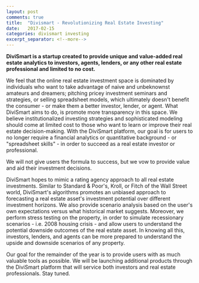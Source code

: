 ```yaml
---
layout: post
comments: true
title:  "Divismart - Revolutionizing Real Estate Investing"
date:   2017-02-15
categories: divismart investing
excerpt_separator: <!--more-->
---
```


<b>DiviSmart is a startup created to provide unique and value-added real estate analytics to investors, agents, lenders, or any other real estate professional and limited to no cost.</b>

We feel that the online real estate investment space is dominated by individuals who want to take advantage of naive and unbeknownst amateurs and dreamers; pitching pricey investment seminars and strategies, or selling spreadsheet models, which ultimately doesn't benefit the consumer - or make them a better investor, lender, or agent. What DiviSmart aims to do, is promote more transparency in this space. We believe institutionalized investing strategies and sophisticated modeling should come at limited cost to those who want to learn or improve their real estate decision-making. With the DiviSmart platform, our goal is for users to no longer require a financial analytics or quantitative background - or "spreadsheet skills" - in order to succeed as a real estate investor or professional.

<!--more-->

We will not give users the formula to success, but we vow to provide value and aid their investment decisions.

DiviSmart hopes to mimic a rating agency approach to all real estate investments. Similar to Standard & Poor's, Kroll, or Fitch of the Wall Street world, DiviSmart's algorithms promotes an unbiased approach to forecasting a real estate asset's investment potential over different investment horizons. We also provide scenario analysis based on the user's own expectations versus what historical market suggests. Moreover, we perform stress testing on the property, in order to simulate recessionary scenarios - i.e. 2008 housing crisis - and allow users to understand the potential downside outcomes of the real estate asset. In knowing all this, investors, lenders, and agents can be more prepared to understand the upside and downside scenarios of any property.

Our goal for the remainder of the year is to provide users with as much valuable tools as possible. We will be launching additional products through the DiviSmart platform that will service both investors and real estate professionals. Stay tuned.

